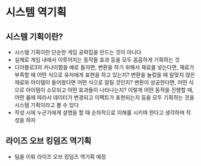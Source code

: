 # 시스템 역기획

## 시스템 기획이란?

- 시스템 기획이란 단순한 게임 공략집을 만드는 것이 아니다
- 실제로 게임 내에서 이루어지는 동작들 효과 등을 모두 꼼꼼하게 기획하는 것
- 디아블로3의 카나이함을 예로 들자면, 변환을 하기 위해서 재료를 넣는다면, 재료가 부족할 때 어떤 식으로
  유저에게 표현을 하고 있는지? 
  변환을 눌렀을 때 알맞지 않은 재료와 아이템이 들어왔다면 어떤 식으로 알릴 것인지? 
  변환이 성공한다면, 어떤 식으로 아이템이 소모되고 어떤 효과들이 나타나는지? 
  이렇게 어떤 동작을 진행할 때, 어떤 룰에 따라서 데이터가 변경되고 이펙트가 표현되는지 등을 
  모두 기획하는 것을 시스템 기획이라고 볼 수 있다
- 작성 시에 누군가에게 설명을 할 때 순차적으로 이해를 시키며 한다고 생각하며 작성을 하자

## 라이즈 오브 킹덤즈 역기획

- 팀을 이뤄 라이즈 오브 킹덤즈 역기획 예정